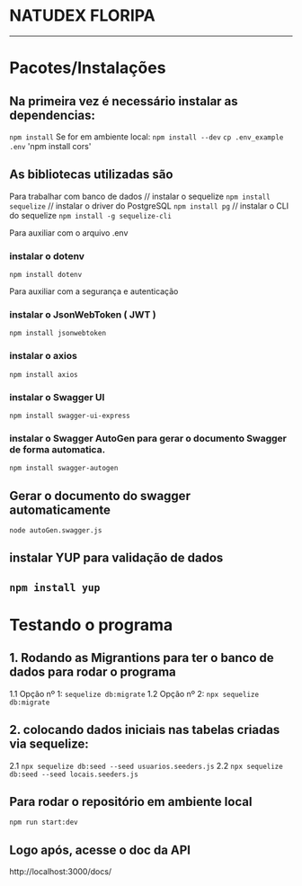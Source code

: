 

# **NATUDEX FLORIPA**


---------------------------------------------------------
# Pacotes/Instalações

## Na primeira vez é necessário instalar as dependencias:
`npm install`
 Se for em ambiente local: `npm install --dev`
`cp .env_example .env`
'npm install cors'

## As bibliotecas utilizadas são

Para trabalhar com banco de dados
// instalar o sequelize
`npm install sequelize` 
// instalar o driver do PostgreSQL
`npm install pg` 
// instalar o CLI do sequelize
`npm install -g sequelize-cli` 

Para auxiliar com o arquivo .env
### instalar o dotenv
`npm install dotenv`

Para auxiliar com a segurança e autenticação
### instalar o JsonWebToken ( JWT )
`npm install jsonwebtoken`

### instalar o axios
`npm install axios`
### instalar o Swagger UI
`npm install swagger-ui-express`
### instalar o Swagger AutoGen para gerar o documento Swagger de forma automatica.
`npm install swagger-autogen`
## Gerar o documento do swagger automaticamente
`node autoGen.swagger.js`

## instalar YUP para validação de dados
`npm install yup`
---------------------------------------------------------

# Testando o programa

## 1. Rodando as Migrantions para ter o banco de dados para rodar o programa
1.1 Opção nº 1: `sequelize db:migrate`
1.2 Opção nº 2: `npx sequelize db:migrate`

## 2. colocando dados iniciais nas tabelas criadas via sequelize:
2.1 `npx sequelize db:seed --seed usuarios.seeders.js`
2.2 `npx sequelize db:seed --seed locais.seeders.js`

## Para rodar o repositório em ambiente local
`npm run start:dev`
## Logo após, acesse o doc da API
http://localhost:3000/docs/